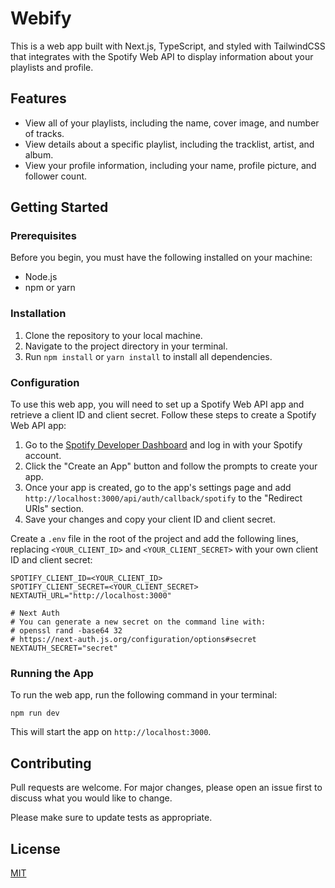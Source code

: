 # Webify

This is a web app built with Next.js, TypeScript, and styled with TailwindCSS that integrates with the Spotify Web API to display information about your playlists and profile.

## Features

- View all of your playlists, including the name, cover image, and number of tracks.
- View details about a specific playlist, including the tracklist, artist, and album.
- View your profile information, including your name, profile picture, and follower count.

## Getting Started

### Prerequisites

Before you begin, you must have the following installed on your machine:

- Node.js
- npm or yarn

### Installation

1.  Clone the repository to your local machine.
2.  Navigate to the project directory in your terminal.
3.  Run `npm install` or `yarn install` to install all dependencies.

### Configuration

To use this web app, you will need to set up a Spotify Web API app and retrieve a client ID and client secret. Follow these steps to create a Spotify Web API app:

1.  Go to the [Spotify Developer Dashboard](https://developer.spotify.com/dashboard/) and log in with your Spotify account.
2.  Click the "Create an App" button and follow the prompts to create your app.
3.  Once your app is created, go to the app's settings page and add `http://localhost:3000/api/auth/callback/spotify` to the "Redirect URIs" section.
4.  Save your changes and copy your client ID and client secret.

Create a `.env` file in the root of the project and add the following lines, replacing `<YOUR_CLIENT_ID>` and `<YOUR_CLIENT_SECRET>` with your own client ID and client secret:

```
SPOTIFY_CLIENT_ID=<YOUR_CLIENT_ID>
SPOTIFY_CLIENT_SECRET=<YOUR_CLIENT_SECRET>
NEXTAUTH_URL="http://localhost:3000"

# Next Auth
# You can generate a new secret on the command line with:
# openssl rand -base64 32
# https://next-auth.js.org/configuration/options#secret
NEXTAUTH_SECRET="secret"
```

### Running the App

To run the web app, run the following command in your terminal:

`npm run dev`

This will start the app on `http://localhost:3000`.

## Contributing

Pull requests are welcome. For major changes, please open an issue first to discuss what you would like to change.

Please make sure to update tests as appropriate.

## License

[MIT](https://choosealicense.com/licenses/mit/)
